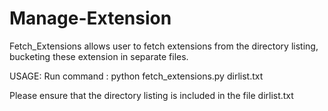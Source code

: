 # Manage-Extension
Fetch_Extensions allows user to fetch extensions from the directory listing, bucketing these extension in separate files.

USAGE:
Run command : python fetch_extensions.py dirlist.txt

Please ensure that the directory listing is included in the file dirlist.txt
